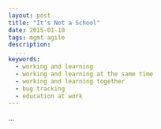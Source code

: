 ```yaml
---
layout: post
title: "It's Not a School"
date: 2015-01-10
tags: mgmt agile
description:
  ...
keywords:
  - working and learning
  - working and learning at the same time
  - working and learning together
  - bug tracking
  - education at work
---
```


...

<!--more-->

